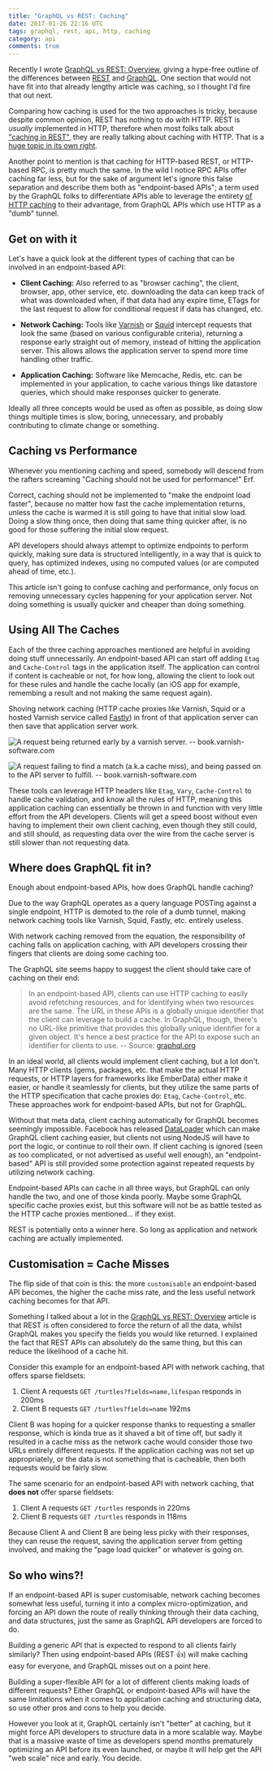 ```yaml
---
title: "GraphQL vs REST: Caching"
date: 2017-01-26 22:16 UTC
tags: graphql, rest, api, http, caching
category: api
comments: true
---
```


Recently I wrote [GraphQL vs REST: Overview](/api/2017/01/24/graphql-vs-rest-overview/), giving a hype-free outline of the differences between [REST](https://en.wikipedia.org/wiki/Representational_state_transfer) and [GraphQL](http://graphql.org/). One section that would not have fit into that already lengthy article was caching, so I thought I'd fire that out next.

Comparing how caching is used for the two approaches is tricky, because despite common opinion, REST has nothing to do with HTTP. REST is _usually_ implemented in HTTP, therefore when most folks talk about ["caching in REST"](http://www.apiacademy.co/how-to-http-caching-for-restful-hypermedia-apis/), they are really talking about caching with HTTP. That is a [huge topic in its own right](https://www.mnot.net/cache_docs/).

Another point to mention is that caching for HTTP-based REST, or HTTP-based RPC, is pretty much the same. In the wild I notice RPC APIs offer caching far less, but for the sake of argument let's ignore this false separation and describe them both as "endpoint-based APIs"; a term used by the GraphQL folks to differentiate APIs able to leverage the entirety [of HTTP caching](https://tools.ietf.org/html/rfc7234) to their advantage, from GraphQL APIs which use HTTP as a "dumb" tunnel.

## Get on with it

Let's have a quick look at the different types of caching that can be involved in an endpoint-based API:

- **Client Caching:** Also referred to as "browser caching", the client, browser, app, other service, etc. downloading the data can keep track of what was downloaded when, if that data had any expire time, ETags for the last request to allow for conditional request if data has changed, etc.

- **Network Caching:** Tools like [Varnish](https://www.varnish-cache.org/) or [Squid](http://www.squid-cache.org/) intercept requests that look the same (based on various configurable criteria), returning a response early straight out of memory, instead of hitting the application server. This allows allows the application server to spend more time handling other traffic.

- **Application Caching:** Software like Memcache, Redis, etc. can be implemented in your application, to cache various things like datastore queries, which should make responses quicker to generate.

Ideally all three concepts would be used as often as possible, as doing slow things multiple times is slow, boring, unnecessary, and probably contributing to climate change or something.

## Caching vs Performance

Whenever you mentioning caching and speed, somebody will descend from the rafters screaming "Caching should not be used for performance!" Erf.

Correct, caching should not be implemented to "make the endpoint load faster", because no matter how fast the cache implementation returns, unless the cache is warmed it is still going to have that initial slow load. Doing a slow thing once, then doing that same thing quicker after, is no good for those suffering the initial slow request.

API developers should always attempt to optimize endpoints to perform quickly, making sure data is structured intelligently, in a way that is quick to query, has optimized indexes, using no computed values (or are computed ahead of time, etc.).

This article isn't going to confuse caching and performance, only focus on removing unnecessary cycles happening for your application server. Not doing something is usually quicker and cheaper than doing something.


## Using All The Caches

Each of the three caching approaches mentioned are helpful in avoiding doing stuff unnecessarily. An endpoint-based API can start off adding `Etag` and `Cache-Control` tags in the application itself. The application can control if content is cacheable or not, for how long, allowing the client to look out for these rules and handle the cache locally (an iOS app for example, remembing a result and not making the same request again).

Shoving network caching (HTTP cache proxies like Varnish, Squid or a hosted Varnish service called [Fastly](https://www.fastly.com/)) in front of that application server can then save that application server work.

![A request being returned early by a varnish server. -- book.varnish-software.com](/images/article_images/2017-01-26-graphql-vs-rest-caching/httpcachehit.png)

![A request failing to find a match (a.k.a cache miss), and being passed on to the API server to fulfill. -- book.varnish-software.com](/images/article_images/2017-01-26-graphql-vs-rest-caching/httpcachemiss.png)

These tools can leverage HTTP headers like `Etag`, `Vary`, `Cache-Control` to handle cache validation, and know all the rules of HTTP, meaning this application caching can essentially be thrown in and function with very little effort from the API developers. Clients will get a speed boost without even having to implement their own client caching, even though they still could, and still should, as requesting data over the wire from the cache server is still slower than not requesting data.

## Where does GraphQL fit in?

Enough about endpoint-based APIs, how does GraphQL handle caching?

Due to the way GraphQL operates as a query language POSTing against a single endpoint, HTTP is demoted to the role of a dumb tunnel, making network caching tools like Varnish, Squid, Fastly, etc. entirely useless.

With network caching removed from the equation, the responsibility of caching falls on application caching, with API developers crossing their fingers that clients are doing some caching too.

The GraphQL site seems happy to suggest the client should take care of caching on their end:

> In an endpoint-based API, clients can use HTTP caching to easily avoid refetching resources, and for identifying when two resources are the same. The URL in these APIs is a globally unique identifier that the client can leverage to build a cache. In GraphQL, though, there's no URL-like primitive that provides this globally unique identifier for a given object. It's hence a best practice for the API to expose such an identifier for clients to use.
> -- Source: [graphql.org](http://graphql.org/learn/caching/)

In an ideal world, all clients would implement client caching, but a lot don't. Many HTTP clients (gems, packages, etc. that make the actual HTTP requests, or HTTP layers for frameworks like EmberData) either make it easier, or handle it seamlessly for clients, but they utilize the same parts of the HTTP specification that cache proxies do: `Etag`, `Cache-Control`, etc. These approaches work for endpoint-based APIs, but not for GraphQL.

Without that meta data, client caching automatically for GraphQL becomes seemingly impossible. Facebook has released [DataLoader](https://github.com/facebook/dataloader) which can make GraphQL client caching easier, but clients not using NodeJS will have to port the logic, or continue to roll their own. If client caching is ignored (seen as too complicated, or not advertised as useful well enough), an "endpoint-based" API is still provided some protection against repeated requests by utilizing network caching.

Endpoint-based APIs can cache in all three ways, but GraphQL can only handle the two, and one of those kinda poorly. Maybe some GraphQL specific cache proxies exist, but this software will not be as battle tested as the HTTP cache proxies mentioned... if they exist.

REST is potentially onto a winner here. So long as application and network caching are actually implemented.

## Customisation = Cache Misses

The flip side of that coin is this: the more `customisable` an endpoint-based API becomes, the higher the cache miss rate, and the less useful network caching becomes for that API.

Something I talked about a lot in the [GraphQL vs REST: Overview](/api/2017/01/24/graphql-vs-rest-overview/) article is that REST is often considered to force the return of all the data, whilst GraphQL makes you specify the fields you would like returned. I explained the fact that REST APIs can absolutely do the same thing, but this can reduce the likelihood of a cache hit.

Consider this example for an endpoint-based API with network caching, that offers sparse fieldsets:

1. Client A requests `GET /turtles?fields=name,lifespan` responds in 200ms
2. Client B requests `GET /turtles?fields=name` 192ms

Client B was hoping for a quicker response thanks to requesting a smaller response, which is kinda true as it shaved a bit of time off, but sadly it resulted in a cache miss as the network cache would consider those two URLs entirely different requests. If the application caching was not set up appropriately, or the data is not something that is cacheable, then both requests would be fairly slow.

The same scenario for an endpoint-based API with network caching, that **does not** offer sparse fieldsets:

1. Client A requests `GET /turtles` responds in 220ms
2. Client B requests `GET /turtles` responds in 118ms

Because Client A and Client B are being less picky with their responses, they can reuse the request, saving the application server from getting involved, and making the "page load quicker" or whatever is going on.

## So who wins?!

If an endpoint-based API is super customisable, network caching becomes somewhat less useful, turning it into a complex micro-optimization, and forcing an API down the route of really thinking through their data caching, and data structures, just the same as GraphQL API developers are forced to do.

Building a generic API that is expected to respond to all clients fairly similarly? Then using endpoint-based APIs (REST 👍) will make caching easy for everyone, and GraphQL misses out on a point here.

Building a super-flexible API for a lot of different clients making loads of different requests? Either GraphQL or endpoint-based APIs will have the same limitations when it comes to application caching and structuring data, so use other pros and cons to help you decide.

However you look at it, GraphQL certainly isn't "better" at caching, but it might force API developers to structure data in a more scalable way. Maybe that is a massive waste of time as developers spend months prematurely optimizing an API before its even launched, or maybe it will help get the API "web scale" nice and early. You decide.
